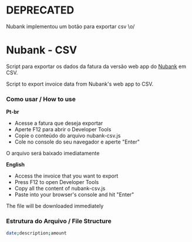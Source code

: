 # DEPRECATED
Nubank implementou um botão para exportar csv \o/


# Nubank - CSV
Script para exportar os dados da fatura da versão web app do [Nubank](https://app.nubank.com.br/#/bills) em CSV.

Script to export invoice data from Nubank's web app to CSV.

### Como usar / How to use
**Pt-br** 
- Acesse a fatura que deseja exportar
- Aperte F12 para abrir o Developer Tools
- Copie o conteúdo do arquivo nubank-csv.js
- Cole no console do seu navegador e aperte "Enter"

O arquivo será baixado imediatamente
 
**English**
- Access the invoice that you want to export
- Press F12 to open Developer Tools
- Copy all the content of nubank-csv.js
- Paste into your browser's console and hit "Enter"

The file will be downloaded immediately
### Estrutura do Arquivo / File Structure
```sh
date;description;amount
```
